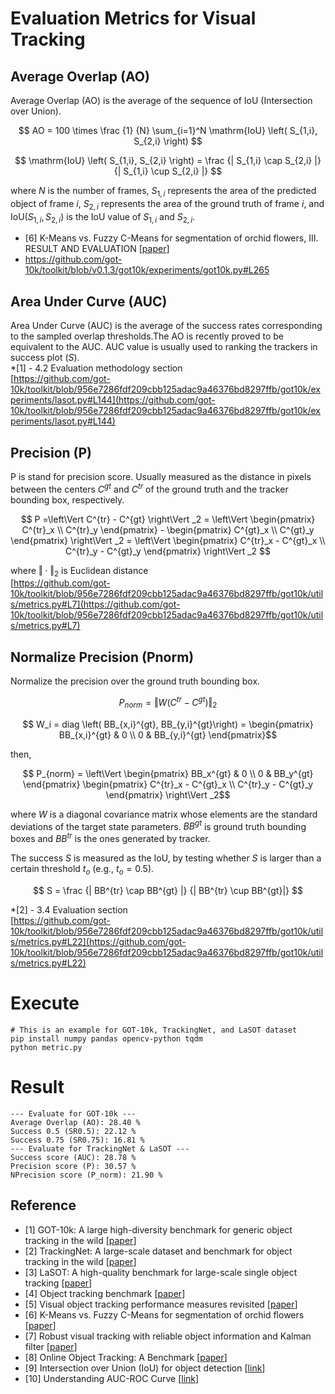 # Evaluation Metrics for Visual Tracking

## Average Overlap (AO)

Average Overlap (AO) is the average of the sequence of IoU (Intersection over Union).

$$ AO = 100 \times \frac {1} {N} \sum_{i=1}^N \mathrm{IoU} \left( S_{1,i}, S_{2,i} \right) $$

$$ \mathrm{IoU} \left( S_{1,i}, S_{2,i} \right) = \frac {| S_{1,i} \cap S_{2,i} |} {| S_{1,i} \cup S_{2,i} |} $$

where $N$ is the number of frames, $S_{1,i}$ represents the area of the predicted object of frame $i$, $S_{2,i}$ represents the area of the ground truth of frame $i$, and $\mathrm{IoU} \left( S_{1,i}, S_{2,i} \right)$ is the IoU value of $S_{1,i}$ and $S_{2,i}$.

* [6] K-Means vs. Fuzzy C-Means for segmentation of orchid flowers, III. RESULT AND EVALUATION
[[paper](https://www.researchgate.net/publication/311409493_K-Means_vs_Fuzzy_C-Means_for_Segmentation_of_Orchid_Flowers)]
* https://github.com/got-10k/toolkit/blob/v0.1.3/got10k/experiments/got10k.py#L265

## Area Under Curve (AUC)

Area Under Curve (AUC) is the average of the success rates corresponding to the sampled overlap thresholds.The AO is recently proved to be equivalent to the AUC. AUC value is usually used to ranking the trackers in success plot $(S)$. \
*[1] - 4.2 Evaluation methodology section\
[https://github.com/got-10k/toolkit/blob/956e7286fdf209cbb125adac9a46376bd8297ffb/got10k/experiments/lasot.py#L144](https://github.com/got-10k/toolkit/blob/956e7286fdf209cbb125adac9a46376bd8297ffb/got10k/experiments/lasot.py#L144)

## Precision (P)
P is stand for precision score. Usually measured as the distance in pixels between the centers $C^{gt}$ and $C^{tr}$ of the ground truth and the tracker bounding box, respectively.

$$ P =\left\Vert C^{tr} - C^{gt} \right\Vert _2 = \left\Vert \begin{pmatrix} C^{tr}_x \\ 
C^{tr}_y 
\end{pmatrix} - 
\begin{pmatrix} C^{gt}_x \\ 
C^{gt}_y 
\end{pmatrix} \right\Vert _2 = \left\Vert \begin{pmatrix} C^{tr}_x - C^{gt}_x \\ 
C^{tr}_y - C^{gt}_y 
\end{pmatrix} \right\Vert _2 $$

where $\Vert \cdot \Vert _2$ is Euclidean distance\
[https://github.com/got-10k/toolkit/blob/956e7286fdf209cbb125adac9a46376bd8297ffb/got10k/utils/metrics.py#L7](https://github.com/got-10k/toolkit/blob/956e7286fdf209cbb125adac9a46376bd8297ffb/got10k/utils/metrics.py#L7)

## Normalize Precision (Pnorm)
Normalize the precision over the ground truth bounding box.

$$P_{norm} = \Vert W \left( C^{tr} - C^{gt} \right) \Vert_2$$

$$ W_i = diag \left( BB_{x,i}^{gt}, BB_{y,i}^{gt}\right) = \begin{pmatrix} BB_{x,i}^{gt} & 0 \\ 
0 & BB_{y,i}^{gt} 
\end{pmatrix}$$

then,

$$ P_{norm} = \left\Vert \begin{pmatrix} BB_x^{gt} & 0 \\ 
0 & BB_y^{gt} 
\end{pmatrix} \begin{pmatrix} C^{tr}_x - C^{gt}_x \\ 
C^{tr}_y - C^{gt}_y 
\end{pmatrix} \right\Vert _2$$

where $W$ is a diagonal covariance matrix whose elements are the standard deviations of the target state parameters. $BB^{gt}$ is ground truth bounding boxes and $BB^{tr}$ is the ones generated by tracker.

The success $S$ is measured as the IoU, by testing whether $S$ is larger than a certain threshold $t_o$ (e.g., $t_o=0.5$).

$$ S = \frac {| BB^{tr} \cap BB^{gt} |} {| BB^{tr} \cup BB^{gt}|} $$ 

*[2] - 3.4 Evaluation section\
[https://github.com/got-10k/toolkit/blob/956e7286fdf209cbb125adac9a46376bd8297ffb/got10k/utils/metrics.py#L22](https://github.com/got-10k/toolkit/blob/956e7286fdf209cbb125adac9a46376bd8297ffb/got10k/utils/metrics.py#L22)

# Execute
```
# This is an example for GOT-10k, TrackingNet, and LaSOT dataset
pip install numpy pandas opencv-python tqdm
python metric.py
```

# Result
```
--- Evaluate for GOT-10k ---
Average Overlap (AO): 28.40 %
Success 0.5 (SR0.5): 22.12 %
Success 0.75 (SR0.75): 16.81 %
--- Evaluate for TrackingNet & LaSOT ---
Success score (AUC): 28.78 %
Precision score (P): 30.57 %
NPrecision score (P_norm): 21.90 %
```

## Reference

* [1] GOT-10k: A large high-diversity benchmark for generic object tracking in the wild
[[paper](https://arxiv.org/pdf/1810.11981.pdf)]
* [2] TrackingNet: A large-scale dataset and benchmark for object tracking in the wild
[[paper](https://arxiv.org/pdf/1803.10794.pdf)]
* [3] LaSOT: A high-quality benchmark for large-scale single object tracking
[[paper](https://arxiv.org/pdf/1809.07845v2.pdf)]
* [4] Object tracking benchmark
[[paper](https://faculty.ucmerced.edu/mhyang/papers/pami15_tracking_benchmark.pdf)]
* [5] Visual object tracking performance measures revisited
[[paper](https://arxiv.org/pdf/1502.05803.pdf)]
* [6] K-Means vs. Fuzzy C-Means for segmentation of orchid flowers
[[paper](https://www.researchgate.net/publication/311409493_K-Means_vs_Fuzzy_C-Means_for_Segmentation_of_Orchid_Flowers)]
* [7] Robust visual tracking with reliable object information and Kalman filter
[[paper](https://www.researchgate.net/publication/348859011_Robust_Visual_Tracking_with_Reliable_Object_Information_and_Kalman_Filter)]
* [8] Online Object Tracking: A Benchmark
[[paper](https://faculty.ucmerced.edu/mhyang/papers/cvpr13_benchmark.pdf)]
* [9] Intersection over Union (IoU) for object detection
[[link](https://pyimagesearch.com/2016/11/07/intersection-over-union-iou-for-object-detection/)]
* [10] Understanding AUC-ROC Curve
[[link](https://towardsdatascience.com/understanding-auc-roc-curve-68b2303cc9c5)]
